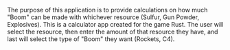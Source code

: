 The purpose of this application is to provide calculations on how much "Boom" can be made with whichever resource (Sulfur, Gun Powder, Explosives).
This is a calculator app created for the game Rust. The user will select the resource, then enter the amount of that resource they have, and last will select the type of "Boom" they want (Rockets, C4).
